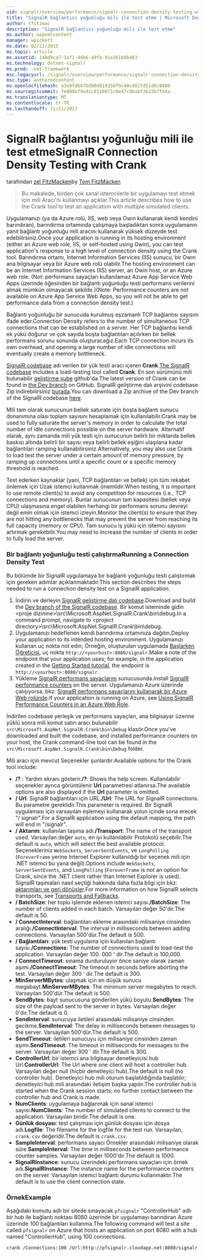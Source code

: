 ```yaml
---
uid: signalr/overview/performance/signalr-connection-density-testing-with-crank
title: "SignalR bağlantısı yoğunluğu mili ile test etme | Microsoft Docs"
author: tfitzmac
description: "SignalR bağlantısı yoğunluğu mili ile test etme"
ms.author: aspnetcontent
manager: wpickett
ms.date: 02/22/2015
ms.topic: article
ms.assetid: 148d9ca7-1af1-44b6-a9fb-91e261b9b463
ms.technology: dotnet-signalr
ms.prod: .net-framework
msc.legacyurl: /signalr/overview/performance/signalr-connection-density-testing-with-crank
msc.type: authoredcontent
ms.openlocfilehash: a3e8fdb47bd80d819358f9c48cd82fd51d6c0400
ms.sourcegitcommit: fe880bf4ed1c8116071c0e47c0babf3623b7f44a
ms.translationtype: MT
ms.contentlocale: tr-TR
ms.lasthandoff: 11/21/2017
---
```

<a name="signalr-connection-density-testing-with-crank"></a><span data-ttu-id="3c8a3-103">SignalR bağlantısı yoğunluğu mili ile test etme</span><span class="sxs-lookup"><span data-stu-id="3c8a3-103">SignalR Connection Density Testing with Crank</span></span>
====================
<span data-ttu-id="3c8a3-104">tarafından [zel FitzMacken](https://github.com/tfitzmac)</span><span class="sxs-lookup"><span data-stu-id="3c8a3-104">by [Tom FitzMacken](https://github.com/tfitzmac)</span></span>

> <span data-ttu-id="3c8a3-105">Bu makalede, birden çok sanal istemcilerle bir uygulamayı test etmek için mili Aracı'nı kullanmayı açıklar.</span><span class="sxs-lookup"><span data-stu-id="3c8a3-105">This article describes how to use the Crank tool to test an application with multiple simulated clients.</span></span>


<span data-ttu-id="3c8a3-106">Uygulamanızı (ya da Azure rolü, IIS, web veya Owın kullanarak kendi kendini barındıran), barındırma ortamında çalışmaya başladıktan sonra uygulamanın yanıt bağlantı yoğunluğu mili aracını kullanarak yüksek düzeyde test edebilirsiniz.</span><span class="sxs-lookup"><span data-stu-id="3c8a3-106">Once your application is running in its hosting environment (either an Azure web role, IIS, or self-hosted using Owin), you can test application's response to a high level of connection density using the Crank tool.</span></span> <span data-ttu-id="3c8a3-107">Barındırma ortamı, Internet Information Services (IIS) sunucu, bir Owın ana bilgisayar veya bir Azure web rolü olabilir.</span><span class="sxs-lookup"><span data-stu-id="3c8a3-107">The hosting environment can be an Internet Information Services (IIS) server, an Owin host, or an Azure web role.</span></span> <span data-ttu-id="3c8a3-108">(Not: performans sayaçları kullanılamaz Azure App Service Web Apps üzerinde öğesinden bir bağlantı yoğunluğu testi performans verilerini almak mümkün olmayacak şekilde.)</span><span class="sxs-lookup"><span data-stu-id="3c8a3-108">(Note: Performance counters are not available on Azure App Service Web Apps, so you will not be able to get performance data from a connection density test.)</span></span>

<span data-ttu-id="3c8a3-109">Bağlantı yoğunluğu bir sunucuda kurulmuş eşzamanlı TCP bağlantısı sayısını ifade eder.</span><span class="sxs-lookup"><span data-stu-id="3c8a3-109">Connection Density refers to the number of simultaneous TCP connections that can be established on a server.</span></span> <span data-ttu-id="3c8a3-110">Her TCP bağlantısı kendi ek yükü doğurur ve çok sayıda boşta bağlantıları açılırken bir bellek performans sorunu sonunda oluşturacağız.</span><span class="sxs-lookup"><span data-stu-id="3c8a3-110">Each TCP connection incurs its own overhead, and opening a large number of idle connections will eventually create a memory bottleneck.</span></span>

<span data-ttu-id="3c8a3-111">[SignalR codebase](https://github.com/signalr/signalr) adı verilen bir yük testi aracı içeren **Crank**.</span><span class="sxs-lookup"><span data-stu-id="3c8a3-111">[The SignalR codebase](https://github.com/signalr/signalr) includes a load-testing tool called **Crank**.</span></span> <span data-ttu-id="3c8a3-112">En son sürümünü mili bulunabilir [geliştirme şube](https://github.com/SignalR/signalr/tree/dev) github'da.</span><span class="sxs-lookup"><span data-stu-id="3c8a3-112">The latest version of Crank can be found in [the Dev branch](https://github.com/SignalR/signalr/tree/dev) on GitHub.</span></span> <span data-ttu-id="3c8a3-113">SignalR geliştirme dalı arşivini codebase Zip indirebilirsiniz [burada](https://github.com/SignalR/SignalR/archive/dev.zip).</span><span class="sxs-lookup"><span data-stu-id="3c8a3-113">You can download a Zip archive of the Dev branch of the SignalR codebase [here](https://github.com/SignalR/SignalR/archive/dev.zip).</span></span>

<span data-ttu-id="3c8a3-114">Mili tam olarak sunucunun bellek saturate için boşta bağlantı sunucu donanımına olası toplam sayısını hesaplamak için kullanılabilir.</span><span class="sxs-lookup"><span data-stu-id="3c8a3-114">Crank may be used to fully saturate the server's memory in order to calculate the total number of idle connections possible on the server hardware.</span></span> <span data-ttu-id="3c8a3-115">Alternatif olarak, aynı zamanda mili yük testi için sunucunun belirli bir miktarda bellek baskısı altında belirli bir sayısı veya belirli bellek eşiğini ulaşılana kadar bağlantıları ramping kullanabilirsiniz.</span><span class="sxs-lookup"><span data-stu-id="3c8a3-115">Alternatively, you may also use Crank to load test the server under a certain amount of memory pressure, by ramping up connections until a specific count or a specific memory threshold is reached.</span></span>

<span data-ttu-id="3c8a3-116">Test ederken kaynaklar (yani, TCP bağlantıları ve bellek) için tüm rekabet önlemek için Uzak istemci kullanmak önemlidir.</span><span class="sxs-lookup"><span data-stu-id="3c8a3-116">When testing, it is important to use remote client(s) to avoid any competition for resources (i.e., TCP connections and memory).</span></span> <span data-ttu-id="3c8a3-117">Bunlar sunucunun tam kapasitesi (bellek veya CPU) ulaşmasına engel olabilen herhangi bir performans sorunu devreyi değil emin olmak için istemci izleyin.</span><span class="sxs-lookup"><span data-stu-id="3c8a3-117">Monitor the client(s) to ensure that they are not hitting any bottlenecks that may prevent the server from reaching its full capacity (memory or CPU).</span></span> <span data-ttu-id="3c8a3-118">Tam sunucu iş yükü için istemci sayısını artırmak gerekebilir.</span><span class="sxs-lookup"><span data-stu-id="3c8a3-118">You may need to increase the number of clients in order to fully load the server.</span></span>

### <a name="running-a-connection-density-test"></a><span data-ttu-id="3c8a3-119">Bir bağlantı yoğunluğu testi çalıştırma</span><span class="sxs-lookup"><span data-stu-id="3c8a3-119">Running a Connection Density Test</span></span>

<span data-ttu-id="3c8a3-120">Bu bölümde bir SignalR uygulamaya bir bağlantı yoğunluğu testi çalıştırmak için gereken adımlar açıklanmaktadır.</span><span class="sxs-lookup"><span data-stu-id="3c8a3-120">This section describes the steps needed to run a connection density test on a SignalR application.</span></span>

1. <span data-ttu-id="3c8a3-121">İndirin ve derleyin [SignalR geliştirme dalı codebase](https://github.com/SignalR/SignalR/archive/dev.zip).</span><span class="sxs-lookup"><span data-stu-id="3c8a3-121">Download and build the [Dev branch of the SignalR codebase](https://github.com/SignalR/SignalR/archive/dev.zip).</span></span> <span data-ttu-id="3c8a3-122">Bir komut isteminde gidin &lt;proje dizinine&gt;\src\Microsoft.AspNet.SignalR.Crank\bin\debug.</span><span class="sxs-lookup"><span data-stu-id="3c8a3-122">In a command prompt, navigate to &lt;project directory&gt;\src\Microsoft.AspNet.SignalR.Crank\bin\debug.</span></span>
2. <span data-ttu-id="3c8a3-123">Uygulamanızı hedeflenen kendi barındırma ortamınıza dağıtın.</span><span class="sxs-lookup"><span data-stu-id="3c8a3-123">Deploy your application to its intended hosting environment.</span></span> <span data-ttu-id="3c8a3-124">Uygulamanızı kullanan uç nokta not edin; Örneğin, oluşturulan uygulamada [Başlarken Öğreticisi](../getting-started/tutorial-getting-started-with-signalr.md), uç nokta `http://<yourhost>:8080/signalr`.</span><span class="sxs-lookup"><span data-stu-id="3c8a3-124">Make a note of the endpoint that your application uses; for example, in the application created in the [Getting Started tutorial](../getting-started/tutorial-getting-started-with-signalr.md), the endpoint is `http://<yourhost>:8080/signalr`.</span></span>
3. <span data-ttu-id="3c8a3-125">Yükleme [SignalR performans sayaçlarını](signalr-performance.md#perfcounters) sunucusunda.</span><span class="sxs-lookup"><span data-stu-id="3c8a3-125">Install [SignalR performance counters](signalr-performance.md#perfcounters) on the server.</span></span> <span data-ttu-id="3c8a3-126">Uygulamanızı Azure üzerinde çalışıyorsa, bkz: [SignalR performans sayaçlarını kullanarak bir Azure Web rolünde](using-signalr-performance-counters-in-an-azure-web-role.md).</span><span class="sxs-lookup"><span data-stu-id="3c8a3-126">If your application is running on Azure, see [Using SignalR Performance Counters in an Azure Web Role](using-signalr-performance-counters-in-an-azure-web-role.md).</span></span>

<span data-ttu-id="3c8a3-127">İndirilen codebase yerleşik ve performans sayaçları, ana bilgisayar üzerine yüklü sonra mili komut satırı aracı bulunabilir `src\Microsoft.AspNet.SignalR.Crank\bin\Debug` klasör.</span><span class="sxs-lookup"><span data-stu-id="3c8a3-127">Once you've downloaded and built the codebase, and installed performance counters on your host, the Crank command-line tool can be found in the `src\Microsoft.AspNet.SignalR.Crank\bin\Debug` folder.</span></span>

<span data-ttu-id="3c8a3-128">Mili aracı için mevcut Seçenekler şunlardır:</span><span class="sxs-lookup"><span data-stu-id="3c8a3-128">Available options for the Crank tool include:</span></span>

- <span data-ttu-id="3c8a3-129">**/?** : Yardım ekranı gösterir.</span><span class="sxs-lookup"><span data-stu-id="3c8a3-129">**/?**: Shows the help screen.</span></span> <span data-ttu-id="3c8a3-130">Kullanılabilir seçenekler ayrıca görüntülenir **Url** parametresi atlanırsa.</span><span class="sxs-lookup"><span data-stu-id="3c8a3-130">The available options are also displayed if the **Url** parameter is omitted.</span></span>
- <span data-ttu-id="3c8a3-131">**/ Url**: SignalR bağlantıları için URL.</span><span class="sxs-lookup"><span data-stu-id="3c8a3-131">**/Url**: The URL for SignalR connections.</span></span> <span data-ttu-id="3c8a3-132">Bu parametre gereklidir.</span><span class="sxs-lookup"><span data-stu-id="3c8a3-132">This parameter is required.</span></span> <span data-ttu-id="3c8a3-133">Bir SignalR uygulaması için varsayılan eşlemeyi kullanarak yolun içinde sona erecek "/ signalr".</span><span class="sxs-lookup"><span data-stu-id="3c8a3-133">For a SignalR application using the default mapping, the path will end in "/signalr".</span></span>
- <span data-ttu-id="3c8a3-134">**/ Aktarım**: kullanılan taşıma adı.</span><span class="sxs-lookup"><span data-stu-id="3c8a3-134">**/Transport**: The name of the transport used.</span></span> <span data-ttu-id="3c8a3-135">Varsayılan değer `auto`, en iyi kullanılabilir Protokolü seçebilir.</span><span class="sxs-lookup"><span data-stu-id="3c8a3-135">The default is `auto`, which will select the best available protocol.</span></span> <span data-ttu-id="3c8a3-136">Seçenekleriniz `WebSockets`, `ServerSentEvents`, ve `LongPolling` (`ForeverFrame` yerine Internet Explorer kullanıldığı bir seçenek mili için .NET istemci bu yana değil).</span><span class="sxs-lookup"><span data-stu-id="3c8a3-136">Options include `WebSockets`, `ServerSentEvents`, and `LongPolling` (`ForeverFrame` is not an option for Crank, since the .NET client rather than Internet Explorer is used).</span></span> <span data-ttu-id="3c8a3-137">SignalR taşımaları nasıl seçtiği hakkında daha fazla bilgi için bkz: [aktarımları ve geri dönüşler](../getting-started/introduction-to-signalr.md#transports).</span><span class="sxs-lookup"><span data-stu-id="3c8a3-137">For more information on how SignalR selects transports, see [Transports and Fallbacks](../getting-started/introduction-to-signalr.md#transports).</span></span>
- <span data-ttu-id="3c8a3-138">**/ BatchSize**: her toplu işlemde eklenen istemci sayısı.</span><span class="sxs-lookup"><span data-stu-id="3c8a3-138">**/BatchSize**: The number of clients added in each batch.</span></span> <span data-ttu-id="3c8a3-139">Varsayılan değer 50'dir.</span><span class="sxs-lookup"><span data-stu-id="3c8a3-139">The default is 50.</span></span>
- <span data-ttu-id="3c8a3-140">**/ ConnectInterval**: bağlantıları ekleme arasındaki milisaniye cinsinden aralığı.</span><span class="sxs-lookup"><span data-stu-id="3c8a3-140">**/ConnectInterval**: The interval in milliseconds between adding connections.</span></span> <span data-ttu-id="3c8a3-141">Varsayılan 500'dür.</span><span class="sxs-lookup"><span data-stu-id="3c8a3-141">The default is 500.</span></span>
- <span data-ttu-id="3c8a3-142">**/ Bağlantıları**: yük testi uygulama için kullanılan bağlantı sayısı.</span><span class="sxs-lookup"><span data-stu-id="3c8a3-142">**/Connections**: The number of connections used to load-test the application.</span></span> <span data-ttu-id="3c8a3-143">Varsayılan değer 100. 000 ' dir.</span><span class="sxs-lookup"><span data-stu-id="3c8a3-143">The default is 100,000.</span></span>
- <span data-ttu-id="3c8a3-144">**/ ConnectTimeout**: sınama durduruluyor önce saniye olarak zaman aşımı.</span><span class="sxs-lookup"><span data-stu-id="3c8a3-144">**/ConnectTimeout**: The timeout in seconds before aborting the test.</span></span> <span data-ttu-id="3c8a3-145">Varsayılan değer 300 ' dir.</span><span class="sxs-lookup"><span data-stu-id="3c8a3-145">The default is 300.</span></span>
- <span data-ttu-id="3c8a3-146">**MinServerMBytes**: ulaşmak için en düşük sunucu megabayt.</span><span class="sxs-lookup"><span data-stu-id="3c8a3-146">**MinServerMBytes**: The minimum server megabytes to reach.</span></span> <span data-ttu-id="3c8a3-147">Varsayılan 500'dür.</span><span class="sxs-lookup"><span data-stu-id="3c8a3-147">The default is 500.</span></span>
- <span data-ttu-id="3c8a3-148">**SendBytes**: bayt sunucusuna gönderilen yükü boyutu.</span><span class="sxs-lookup"><span data-stu-id="3c8a3-148">**SendBytes**: The size of the payload sent to the server in bytes.</span></span> <span data-ttu-id="3c8a3-149">Varsayılan değer 0'dır.</span><span class="sxs-lookup"><span data-stu-id="3c8a3-149">The default is 0.</span></span>
- <span data-ttu-id="3c8a3-150">**SendInterval**: sunucuya iletileri arasındaki milisaniye cinsinden gecikme.</span><span class="sxs-lookup"><span data-stu-id="3c8a3-150">**SendInterval**: The delay in milliseconds between messages to the server.</span></span> <span data-ttu-id="3c8a3-151">Varsayılan 500'dür.</span><span class="sxs-lookup"><span data-stu-id="3c8a3-151">The default is 500.</span></span>
- <span data-ttu-id="3c8a3-152">**SendTimeout**: iletileri sunucuyu için milisaniye cinsinden zaman aşımı.</span><span class="sxs-lookup"><span data-stu-id="3c8a3-152">**SendTimeout**: The timeout in milliseconds for messages to the server.</span></span> <span data-ttu-id="3c8a3-153">Varsayılan değer 300 ' dir.</span><span class="sxs-lookup"><span data-stu-id="3c8a3-153">The default is 300.</span></span>
- <span data-ttu-id="3c8a3-154">**ControllerUrl**: bir istemci ana bilgisayar denetleyicisi hub Url.</span><span class="sxs-lookup"><span data-stu-id="3c8a3-154">**ControllerUrl**: The Url where one client will host a controller hub.</span></span> <span data-ttu-id="3c8a3-155">Varsayılan değer null (hiçbir denetleyici hub).</span><span class="sxs-lookup"><span data-stu-id="3c8a3-155">The default is null (no controller hub).</span></span> <span data-ttu-id="3c8a3-156">Denetleyici hub mili oturum başlatıldığında başlatılır; denetleyici hub mili arasındaki iletişim başka yapılır.</span><span class="sxs-lookup"><span data-stu-id="3c8a3-156">The controller hub is started when the Crank session starts; no further contact between the controller hub and Crank is made.</span></span>
- <span data-ttu-id="3c8a3-157">**NumClients**: uygulamaya bağlanmak için sanal istemci sayısı.</span><span class="sxs-lookup"><span data-stu-id="3c8a3-157">**NumClients**: The number of simulated clients to connect to the application.</span></span> <span data-ttu-id="3c8a3-158">Varsayılan biridir.</span><span class="sxs-lookup"><span data-stu-id="3c8a3-158">The default is one.</span></span>
- <span data-ttu-id="3c8a3-159">**Günlük dosyası**: test çalışması için günlük dosyası için dosya adı.</span><span class="sxs-lookup"><span data-stu-id="3c8a3-159">**Logfile**: The filename for the logfile for the test run.</span></span> <span data-ttu-id="3c8a3-160">Varsayılan, `crank.csv` değeridir.</span><span class="sxs-lookup"><span data-stu-id="3c8a3-160">The default is `crank.csv`.</span></span>
- <span data-ttu-id="3c8a3-161">**SampleInterval**: performans sayacı Örnekler arasındaki milisaniye olarak süre.</span><span class="sxs-lookup"><span data-stu-id="3c8a3-161">**SampleInterval**: The time in milliseconds between performance counter samples.</span></span> <span data-ttu-id="3c8a3-162">Varsayılan değer 1000'dir.</span><span class="sxs-lookup"><span data-stu-id="3c8a3-162">The default is 1000.</span></span>
- <span data-ttu-id="3c8a3-163">**SignalRInstance**: sunucu üzerindeki performans sayaçları için örnek adı.</span><span class="sxs-lookup"><span data-stu-id="3c8a3-163">**SignalRInstance**: The instance name for the performance counters on the server.</span></span> <span data-ttu-id="3c8a3-164">Varsayılan istemci bağlantı durumu kullanmaktır.</span><span class="sxs-lookup"><span data-stu-id="3c8a3-164">The default is to use the client connection state.</span></span>

### <a name="example"></a><span data-ttu-id="3c8a3-165">Örnek</span><span class="sxs-lookup"><span data-stu-id="3c8a3-165">Example</span></span>

<span data-ttu-id="3c8a3-166">Aşağıdaki komutu adlı bir sitede sınayacak `pfsignalr` "ControllerHub" adlı bir hub ile bağlantı noktası 8080 üzerinde bir uygulamayı barındıran Azure üzerinde 100 bağlantıları kullanma.</span><span class="sxs-lookup"><span data-stu-id="3c8a3-166">The following command will test a site called `pfsignalr` on Azure that hosts an application on port 8080 with a hub named "ControllerHub", using 100 connections.</span></span>

`crank /Connections:100 /Url:http://pfsignalr.cloudapp.net:8080/signalr`
